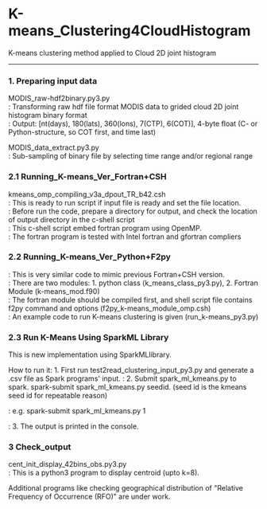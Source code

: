 # K-means_Clustering4CloudHistogram
K-means clustering method applied to Cloud 2D joint histogram

---
### 1. Preparing input data
MODIS_raw-hdf2binary.py3.py  
: Transforming raw hdf file format MODIS data to grided cloud 2D joint histogram binary format  
: Output: [nt(days), 180(lats), 360(lons), 7(CTP), 6(COT)], 4-byte float (C- or Python-structure, so COT first, and time last)  

MODIS_data_extract.py3.py  
: Sub-sampling of binary file by selecting time range and/or regional range  

### 2.1 Running_K-means_Ver_Fortran+CSH
kmeans_omp_compiling_v3a_dpout_TR_b42.csh  
: This is ready to run script if input file is ready and set the file location.  
: Before run the code, prepare a directory for output, and check the location of output directory in the c-shell script  
: This c-shell script embed fortran program using OpenMP.   
: The fortran program is tested with Intel fortran and gfortran compliers  

### 2.2 Running_K-means_Ver_Python+F2py
: This is very similar code to mimic previous Fortran+CSH version.  
: There are two modules: 1. python class (k_means_class_py3.py), 2. Fortran Module (k-means_mod.f90)  
: The fortran module should be compiled first, and shell script file contains f2py command and options (f2py_k-means_module_omp.csh)  
: An example code to run K-means clustering is given (run_k-means_py3.py) 

### 2.3 Run K-Means Using SparkML Library 
This is new implementation using SparkMLlibrary.

How to run it:
    1. First run test2read_clustering_input_py3.py and generate a .csv file as Spark programs' input. 
:
    2. Submit spark_ml_kmeans.py to spark. spark-submit spark_ml_kmeans.py seedid. (seed id is the kmeans seed id for repeatable reason)
    
:  e.g. spark-submit spark_ml_kmeans.py 1

:   3. The output is printed in the console.
 
### 3 Check_output
cent_init_display_42bins_obs.py3.py  
: This is a python3 program to display centroid (upto k=8).   

Additional programs like checking geographical distribution of "Relative Frequency of Occurrence (RFO)" are under work. 

